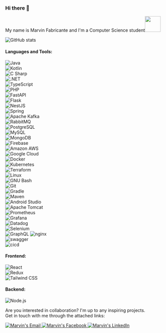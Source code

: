<!--
**MarvinFabricante/MarvinFabricante** is a ✨ _special_ ✨ repository because its `README.md` (this file) appears on your GitHub profile.

Here are some ideas to get you started:

- 🔭 I’m currently working on ...
- 🌱 I’m currently learning ...
- 👯 I’m looking to collaborate on ...
- 🤔 I’m looking for help with ...
- 💬 Ask me about ...
- 📫 How to reach me: ...
- 😄 Pronouns: ...
- ⚡ Fun fact: ...
-->

### Hi there 👋  
My name is Marvin Fabricante and I'm a Computer Science student<img src="https://media.giphy.com/media/jsHVvDpDMCwbyLuYM0/giphy.gif" width="50">

![GitHub stats](https://github-readme-stats.vercel.app/api?username=MarvinFabricante)  

#### Languages and Tools:
![Java](https://img.shields.io/badge/Java-007396?logo=java&logoColor=white&style=for-the-badge)  
![Kotlin](https://img.shields.io/badge/Kotlin-7F52FF?logo=kotlin&logoColor=white&style=for-the-badge)  
![C Sharp](https://img.shields.io/badge/C%20Sharp-239120?logo=csharp&logoColor=white&style=for-the-badge)  
![.NET](https://img.shields.io/badge/.NET-512BD4?logo=dotnet&logoColor=white&style=for-the-badge)  
![TypeScript](https://img.shields.io/badge/TypeScript-3178C6?logo=typescript&logoColor=white&style=for-the-badge)  
![PHP](https://img.shields.io/badge/PHP-777BB4?logo=php&logoColor=black&style=for-the-badge)  
![FastAPI](https://img.shields.io/badge/FastAPI-009688?logo=fastapi&logoColor=white&style=for-the-badge)  
![Flask](https://img.shields.io/badge/Flask-000000?logo=flask&logoColor=white&style=for-the-badge)  
![NestJS](https://img.shields.io/badge/NestJS-E0234E?logo=nestjs&logoColor=white&style=for-the-badge)  
![Spring](https://img.shields.io/badge/Spring-6DB33F?logo=spring&logoColor=black&style=for-the-badge)  
![Apache Kafka](https://img.shields.io/badge/Apache%20Kafka-231F20?logo=apachekafka&logoColor=white&style=for-the-badge)  
![RabbitMQ](https://img.shields.io/badge/RabbitMQ-FF6600?style=for-the-badge)  
![PostgreSQL](https://img.shields.io/badge/PostgreSQL-4169E1?logo=postgresql&logoColor=white&style=for-the-badge)  
![MySQL](https://img.shields.io/badge/MySQL-4479A1?logo=mysql&logoColor=white&style=for-the-badge)  
![MongoDB](https://img.shields.io/badge/MongoDB-47A248?logo=mongodb&logoColor=white&style=for-the-badge)  
![Firebase](https://img.shields.io/badge/Firebase-FFCA28?logo=firebase&logoColor=black&style=for-the-badge)  
![Amazon AWS](https://img.shields.io/badge/Amazon%20AWS-232F3E?logo=amazonwebservices&logoColor=FF9900&style=for-the-badge)  
![Google Cloud](https://img.shields.io/badge/Google%20Cloud-4285F4?logo=googlecloud&logoColor=white&style=for-the-badge)  
![Docker](https://img.shields.io/badge/Docker-2496ED?logo=docker&logoColor=white&style=for-the-badge)  
![Kubernetes](https://img.shields.io/badge/Kubernetes-326CE5?logo=kubernetes&logoColor=white&style=for-the-badge)  
![Terraform](https://img.shields.io/badge/Terraform-7B42BC?logo=terraform&logoColor=white&style=for-the-badge)  
![Linux](https://img.shields.io/badge/Linux-FCC624?logo=linux&logoColor=black&style=for-the-badge)  
![GNU Bash](https://img.shields.io/badge/GNU%20Bash-4EAA25?logo=gnubash&logoColor=white&style=for-the-badge)  
![Git](https://img.shields.io/badge/Git-F05032?logo=git&logoColor=white&style=for-the-badge)  
![Gradle](https://img.shields.io/badge/Gradle-02303A?logo=gradle&logoColor=white&style=for-the-badge)  
![Maven](https://img.shields.io/badge/Maven-C71A36?logo=apachemaven&logoColor=white&style=for-the-badge)  
![Android Studio](https://img.shields.io/badge/Android%20Studio-3DDC84?logo=androidstudio&logoColor=black&style=for-the-badge)  
![Apache Tomcat](https://img.shields.io/badge/Apache%20Tomcat-F8DC75?logo=apachetomcat&logoColor=black&style=for-the-badge)  
![Prometheus](https://img.shields.io/badge/Prometheus-E6522C?logo=prometheus&logoColor=white&style=for-the-badge)  
![Grafana](https://img.shields.io/badge/Grafana-F46800?logo=grafana&logoColor=black&style=for-the-badge)  
![Datadog](https://img.shields.io/badge/Datadog-632CA6?logo=datadog&logoColor=white&style=for-the-badge)  
![Selenium](https://img.shields.io/badge/Selenium-43B02A?logo=selenium&logoColor=black&style=for-the-badge)  
![GraphQL](https://img.shields.io/badge/GraphQL-E10098?logo=graphql&logoColor=white&style=for-the-badge)
![nginx](https://img.shields.io/badge/-NGINX-10341E?&style=for-the-badge&logo=nginx&logoColor=white)  
![swagger](https://img.shields.io/badge/swagger-%2385EA2D.svg?&style=for-the-badge&logo=swagger&logoColor=black)  
![cicd](https://img.shields.io/badge/-CI/CD-2D9EA2?&style=for-the-badge)  

#### Frontend:
![React](https://img.shields.io/badge/React-61DAFB?logo=react&logoColor=black&style=for-the-badge)  
![Redux](https://img.shields.io/badge/Redux-764ABC?logo=redux&logoColor=white&style=for-the-badge)  
![Tailwind CSS](https://img.shields.io/badge/Tailwind%20CSS-06B6D4?logo=tailwindcss&logoColor=black&style=for-the-badge)

#### Backend:
![Node.js](https://img.shields.io/badge/Node.js-339933.svg?style=for-the-badge&logo=node.js&logoColor=white)

Are you interested in collaboration? I'm up to any inspiring projects.  
Get in touch with me through the attached links:

<a href="mailto:marvinfabricante630@gmail.com">
  <img alt="Marvin's Email" src="https://img.shields.io/badge/-E--mail-D14836?style=flat-square&logo=Gmail&logoColor=white" />
</a>

<a href="https://www.facebook.com/marvin.fabricante.7">
  <img alt="Marvin's Facebook" src="https://img.shields.io/badge/-Facebook-1877F2?style=flat-square&logo=Facebook&logoColor=white" />
</a>

<a href="https://linkedin.com/in/marvinfabricante">
  <img alt="Marvin's LinkedIn" src="https://img.shields.io/badge/-LinkedIn-0A66C2?style=flat-square&logo=LinkedIn&logoColor=white" />
</a>
